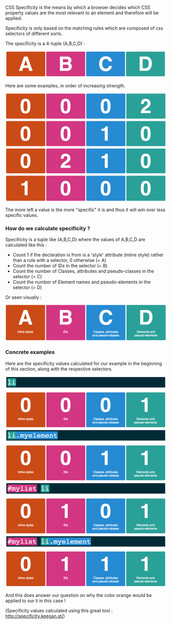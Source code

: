 CSS Specificity is the means by which a browser decides which CSS property values are the most relevant to an element and therefore will be applied.

Specificity is only based on the matching rules which are composed of css selectors of different sorts.

The specificity is a 4-tuple (A,B,C,D) :

![](.guides/img/illu19.png)

Here are some examples, in order of increasing strength.

![](.guides/img/illu23.png)
![](.guides/img/illu22.png)
![](.guides/img/illu21.png)
![](.guides/img/illu20.png)


The more left a value is the more "specific" it is and thus it will win over less specific values.

### How do we calculate specificity ?

Specificity is a tuple like (A,B,C,D) where the values of A,B,C,D are calculated like this :

* Count 1 if the declaration is from is a 'style' attribute (inline style) rather than a rule with a selector, 0 otherwise (= A)
* Count the number of IDs in the selector (= B)
* Count the number of Classes, attributes and pseudo-classes in the selector (= C)
* Count the number of Element names and pseudo-elements in the selector (= D)

Or seen visually :

![](.guides/img/illu24.png)

### Concrete examples

Here are the specificity values calculated for our example in the beginning of this section, along with the respective selectors.

![](.guides/img/illu25.png)
![](.guides/img/illu26.png)
![](.guides/img/illu27.png)
![](.guides/img/illu28.png)

And this does answer our question on why the color orange would be applied to our li in this case !

(Specificity values calculated using this great tool : http://specificity.keegan.st/)